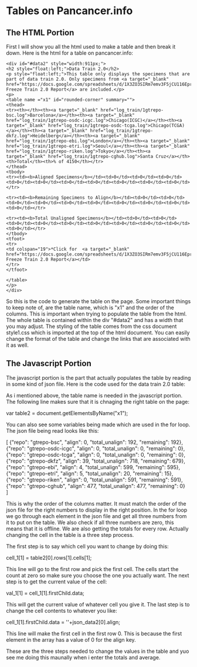 # Tables on Pancancer.info

## The HTML Portion
First I will show you all the html used to make a table and then break it down. Here is the html for a table on pancancer.info:

    <div id="#data2" style="width:911px;">
    <h2 style="float:left;">Data Train 2.0</h2>
    <p style="float:left;">This table only displays the specimens that are part of data train 2.0. Only specimens from <a target="_blank" href="https://docs.google.com/spreadsheets/d/1X3ZO3SIRm7emv3F5jCU116EprDWJnRGNqCB8x5HqOws/edit#gid=1481057674">Data Freeze Train 2.0 Report</a> are included.</p>
    <p>
    <table name ="x1" id="rounded-corner" summary="">
    <thead>
    <tr><th></th><th><a target="_blank" href="log_train/1gtrepo-bsc.log">Barcelona</a></th><th><a target="_blank" href="log_train/1gtrepo-osdc-icgc.log">Chicago(ICGC)</a></th><th><a target="_blank" href="log_train/1gtrepo-osdc-tcga.log">Chicago(TCGA)</a></th><th><a target="_blank" href="log_train/1gtrepo-dkfz.log">Heidelberg</a></th><th><a target="_blank" href="log_train/1gtrepo-ebi.log">London</a></th><th><a target="_blank" href="log_train/1gtrepo-etri.log">Seoul</a></th><th><a target="_blank" href="log_train/1gtrepo-riken.log">Tokyo</a></th><th><a target="_blank" href="log_train/1gtrepo-cghub.log">Santa Cruz</a></th><th>Total</th><th>% of 4150</th></tr>
    </thead>
    <tbody>
    <tr><td><b>Aligned Specimens</b></td><td>0</td><td>0</td><td>0</td><td>0</td><td>0</td><td>0</td><td>0</td><td>0</td><td>0</td><td>0</td></tr>
    
    <tr><td><b>Remaining Specimens to Align</b></td><td>0</td><td>0</td><td>0</td><td>0</td><td>0</td><td>0</td><td>0</td><td>0</td><td>0</td><td>0</td></tr>
    
    <tr><td><b>Total Unaligned Specimens</b></td><td>0</td><td>0</td><td>0</td><td>0</td><td>0</td><td>0</td><td>0</td><td>0</td><td>0</td><td>0</td></tr>
    </tbody>
    <tfoot>
    <tr>
    <td colspan="19">*Click for  <a target="_blank" href="https://docs.google.com/spreadsheets/d/1X3ZO3SIRm7emv3F5jCU116EprDWJnRGNqCB8x5HqOws/edit#gid=1481057674">Data Freeze Train 2.0 Report</a></td>
    </tr>
    </tfoot>
    
    </table>
    </p>
    </div>

So this is the code to generate the table on the page. Some important things to keep note of, are the table name, which is "x1" and the order of the columns. This is important when trying to populate the table from the html. The whole table is contained within the div "#data2" and has a width that you may adjust. The styling of the table comes from the css document style1.css which is imported at the top of the html document. You can easily change the format of the table and change the links that are associated with it as well. 

## The Javascript Portion 
The javascript portion is the part that actually populates the table by reading in some kind of json file. Here is the code used for the data train 2.0 table:

  <script type="text/javascript">
  var table2 = document.getElementsByName("x1");
  var json_data2;
  var cell_1 = [];
  var cell_2 = [];
  var cell_3 = [];
  var total_4 = 0;
  var total_5 = 0;
  var total_6 = 0;
  
  d3.json("train2.json", function(error, json) {
                json_data2 = json;
                var arr =[];
                for (var i = 0; i < json_data2.length; i++){                

                cell_1[i] = table2[0].rows[1].cells[i+1];
                val_1[i] = cell_1[i].firstChild.data;
                cell_1[i].firstChild.data = ''+json_data2[i].align;
                total_4 += json_data2[i].align;
                
                cell_2[i] = table2[0].rows[2].cells[i+1];
                val_2[i] = cell_2[i].firstChild.data;
                cell_2[i].firstChild.data = ''+json_data2[i].remaining;
                total_5 += json_data2[i].remaining;
                
                cell_3[i] = table2[0].rows[3].cells[i+1];
                val_3[i] = cell_3[i].firstChild.data;
                cell_3[i].firstChild.data = ''+json_data2[i].total_unalign;
                if (json_data2[i].total_unalign == 0 && json_data2[i].repo != "gtrepo-osdc-icgc"){
                        arr.push("yes");}
                else{
                        arr.push("no");}        
                total_6 += json_data2[i].total_unalign;
                }

                for (var t = 0;t < arr.length;t++){
                        if (arr[t] == "yes"){
                        cell_1[t] = table2[0].rows[1].cells[t+1];
                        cell_2[t] = table2[0].rows[2].cells[t+1];
                        cell_3[t] = table2[0].rows[3].cells[t+1];

                        cell_1[t].firstChild.data = 'offline';
                        cell_2[t].firstChild.data = 'offline';
                        cell_3[t].firstChild.data = 'offline';}
                }
            
                cell_1[9] = table2[0].rows[1].cells[9];
                cell_2[9] = table2[0].rows[2].cells[9];
                cell_3[9] = table2[0].rows[3].cells[9];

                cell_1[9].firstChild.data = '' + total_4;
                cell_2[9].firstChild.data = '' + total_5;
                cell_3[9].firstChild.data = '' + total_6;

                cell_1[10] = table2[0].rows[1].cells[10];

                var ave = (total_4/4150)*100;
                var num = ave.toFixed(2);

                cell_1[10].firstChild.data = '' + num;
        
        });
  </script>
  
As i mentioned above, the table name is needed in the javascript portion. The following line makes sure that it is chnaging the right table on the page:

  var table2 = document.getElementsByName("x1");
  
You can also see some variables being made which are used in the for loop. The json file being read looks like this:

  [
  {"repo": "gtrepo-bsc", "align": 0, "total_unalign": 192, "remaining": 192},
  {"repo": "gtrepo-osdc-icgc", "align": 0, "total_unalign": 0, "remaining": 0},
  {"repo": "gtrepo-osdc-tcga", "align": 0, "total_unalign": 0, "remaining": 0},
  {"repo": "gtrepo-dkfz", "align": 39, "total_unalign": 718, "remaining": 679},
  {"repo": "gtrepo-ebi", "align": 4, "total_unalign": 599, "remaining": 595},
  {"repo": "gtrepo-etri", "align": 5, "total_unalign": 20, "remaining": 15},
  {"repo": "gtrepo-riken", "align": 0, "total_unalign": 591, "remaining": 591},
  {"repo": "gtrepo-cghub", "align": 477, "total_unalign": 477, "remaining": 0}  
  ]

This is why the order of the columns matter. It must match the order of the json file for the right numbers to display in the right position. In the for loop we go through each element in the json file and get all three numbers from it to put on the table. We also check if all three numbers are zero, this means that it is offline. We are also getting the totals for every row. Actually changing the cell in the table is a three step process. 

The first step is to say which cell you want to change by doing this:

  cell_1[1] = table2[0].rows[1].cells[1];

This line will go to the first row and pick the first cell. The cells start the count at zero so make sure you choose the one you actually want. The next step is to get the current value of the cell:

  val_1[1] = cell_1[1].firstChild.data;
  
This will get the current value of whatever cell you give it. The last step is to change the cell contents to whatever you like:

  cell_1[1].firstChild.data = ''+json_data2[0].align;
  
This line will make the first cell in the first row 0. This is because the first element in the array has a value of 0 for the align key. 

These are the three steps needed to change the values in the table and yuo see me doing this maunally when i enter the totals and average. 
